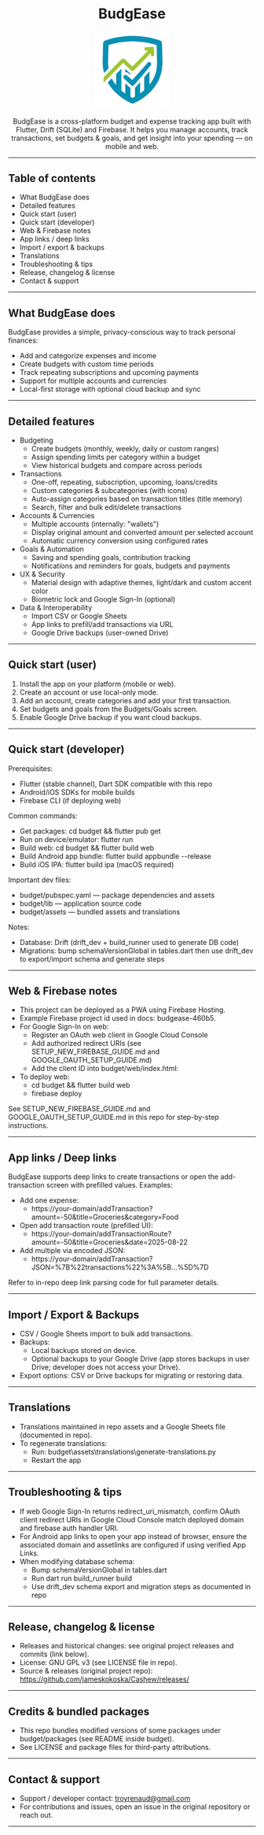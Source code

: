 <h1 align="center" style="font-size:28px; line-height:1"><b>BudgEase</b></h1>

<div align="center">
  <img alt="Icon" src="promotional/icons/icon.png" width="150px">
</div>

<p align="center">
  BudgEase is a cross-platform budget and expense tracking app built with Flutter, Drift (SQLite) and Firebase. It helps you manage accounts, track transactions, set budgets & goals, and get insight into your spending — on mobile and web.
</p>

---

## Table of contents
- What BudgEase does
- Detailed features
- Quick start (user)
- Quick start (developer)
- Web & Firebase notes
- App links / deep links
- Import / export & backups
- Translations
- Troubleshooting & tips
- Release, changelog & license
- Contact & support

---

## What BudgEase does
BudgEase provides a simple, privacy-conscious way to track personal finances:
- Add and categorize expenses and income
- Create budgets with custom time periods
- Track repeating subscriptions and upcoming payments
- Support for multiple accounts and currencies
- Local-first storage with optional cloud backup and sync

---

## Detailed features
- Budgeting
  - Create budgets (monthly, weekly, daily or custom ranges)
  - Assign spending limits per category within a budget
  - View historical budgets and compare across periods
- Transactions
  - One-off, repeating, subscription, upcoming, loans/credits
  - Custom categories & subcategories (with icons)
  - Auto-assign categories based on transaction titles (title memory)
  - Search, filter and bulk edit/delete transactions
- Accounts & Currencies
  - Multiple accounts (internally: "wallets")
  - Display original amount and converted amount per selected account
  - Automatic currency conversion using configured rates
- Goals & Automation
  - Saving and spending goals, contribution tracking
  - Notifications and reminders for goals, budgets and payments
- UX & Security
  - Material design with adaptive themes, light/dark and custom accent color
  - Biometric lock and Google Sign-In (optional)
- Data & Interoperability
  - Import CSV or Google Sheets
  - App links to prefill/add transactions via URL
  - Google Drive backups (user-owned Drive)

---

## Quick start (user)
1. Install the app on your platform (mobile or web).
2. Create an account or use local-only mode.
3. Add an account, create categories and add your first transaction.
4. Set budgets and goals from the Budgets/Goals screen.
5. Enable Google Drive backup if you want cloud backups.

---

## Quick start (developer)
Prerequisites:
- Flutter (stable channel), Dart SDK compatible with this repo
- Android/iOS SDKs for mobile builds
- Firebase CLI (if deploying web)

Common commands:
- Get packages: cd budget && flutter pub get
- Run on device/emulator: flutter run
- Build web: cd budget && flutter build web
- Build Android app bundle: flutter build appbundle --release
- Build iOS IPA: flutter build ipa (macOS required)

Important dev files:
- budget/pubspec.yaml — package dependencies and assets
- budget/lib — application source code
- budget/assets — bundled assets and translations

Notes:
- Database: Drift (drift_dev + build_runner used to generate DB code)
- Migrations: bump schemaVersionGlobal in tables.dart then use drift_dev to export/import schema and generate steps

---

## Web & Firebase notes
- This project can be deployed as a PWA using Firebase Hosting.
- Example Firebase project id used in docs: budgease-460b5.
- For Google Sign-In on web:
  - Register an OAuth web client in Google Cloud Console
  - Add authorized redirect URIs (see SETUP_NEW_FIREBASE_GUIDE.md and GOOGLE_OAUTH_SETUP_GUIDE.md)
  - Add the client ID into budget/web/index.html: <meta name="google-signin-client_id" content="YOUR_WEB_CLIENT_ID">
- To deploy web:
  - cd budget && flutter build web
  - firebase deploy

See SETUP_NEW_FIREBASE_GUIDE.md and GOOGLE_OAUTH_SETUP_GUIDE.md in this repo for step-by-step instructions.

---

## App links / Deep links
BudgEase supports deep links to create transactions or open the add-transaction screen with prefilled values. Examples:
- Add one expense:
  - https://your-domain/addTransaction?amount=-50&title=Groceries&category=Food
- Open add transaction route (prefilled UI):
  - https://your-domain/addTransactionRoute?amount=-50&title=Groceries&date=2025-08-22
- Add multiple via encoded JSON:
  - https://your-domain/addTransaction?JSON=%7B%22transactions%22%3A%5B...%5D%7D

Refer to in-repo deep link parsing code for full parameter details.

---

## Import / Export & Backups
- CSV / Google Sheets import to bulk add transactions.
- Backups:
  - Local backups stored on device.
  - Optional backups to your Google Drive (app stores backups in user Drive; developer does not access your Drive).
- Export options: CSV or Drive backups for migrating or restoring data.

---

## Translations
- Translations maintained in repo assets and a Google Sheets file (documented in repo).
- To regenerate translations:
  - Run: budget\assets\translations\generate-translations.py
  - Restart the app

---

## Troubleshooting & tips
- If web Google Sign-In returns redirect_uri_mismatch, confirm OAuth client redirect URIs in Google Cloud Console match deployed domain and firebase auth handler URI.
- For Android app links to open your app instead of browser, ensure the associated domain and assetlinks are configured if using verified App Links.
- When modifying database schema:
  - Bump schemaVersionGlobal in tables.dart
  - Run dart run build_runner build
  - Use drift_dev schema export and migration steps as documented in repo

---

## Release, changelog & license
- Releases and historical changes: see original project releases and commits (link below).
- License: GNU GPL v3 (see LICENSE file in repo).
- Source & releases (original project repo): https://github.com/jameskokoska/Cashew/releases/

---

## Credits & bundled packages
- This repo bundles modified versions of some packages under budget/packages (see README inside budget).
- See LICENSE and package files for third-party attributions.

---

## Contact & support
- Support / developer contact: troyrenaud@gmail.com
- For contributions and issues, open an issue in the original repository or reach out.

---
